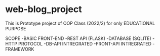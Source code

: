 # web-blog_project
This is Prototype project of OOP Class (2022/2) for only EDUCATIONAL PURPOSE

SCOPE
-BASIC FRONT-END
-REST API (FLASK)
-DATABASE (SQLITE)
-HTTP PROTOCOL
-DB-API INTREGRATED
-FRONT-API INTREGRATED
-FRAMEWORK
